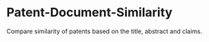 # Patent-Document-Similarity
Compare similarity of patents based on the title, abstract and claims. 
